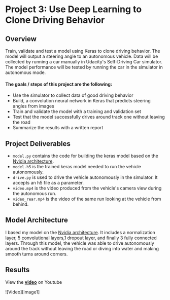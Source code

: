 # Project 3: Use Deep Learning to Clone Driving Behavior

Overview
---
Train, validate and test a model using Keras to clone driving behavior. The model will output a steering angle to an autonomous vehicle.
Data will be collected by running a car manually in Udacity's Self-Driving Car simulator. The model performance will be tested by running the car in the simulator in autonomous mode.

#### The goals / steps of this project are the following:

* Use the simulator to collect data of good driving behavior
* Build, a convolution neural network in Keras that predicts steering angles from images
* Train and validate the model with a training and validation set
* Test that the model successfully drives around track one without leaving the road
* Summarize the results with a written report

Project Deliverables
---
* `model.py` contains the code for building the keras model based on the [Nvidia architecture](https://devblogs.nvidia.com/parallelforall/deep-learning-self-driving-cars/). 
* `model.h5` is the trained keras model needed to run the vehicle autonomously.
* `drive.py` is used to drive the vehicle autonomously in the simulator. It accepts an h5 file as a parameter.
* `video.mp4` is the video produced from the vehicle's camera view during the autonomous run.
* `video_rear.mp4` is the video of the same run looking at the vehicle from behind.

Model Architecture
---
I based my model on the [Nvidia architecture](https://devblogs.nvidia.com/parallelforall/deep-learning-self-driving-cars/). It includes a normalization layer, 5 convolutional layers,1 dropout layer, and finally 3 fully connected layers. 
Through this model, the vehicle was able to drive autonomously around the track without leaving the road or diving into water and making smooth turns around corners.

Results
---
View the **[video](https://youtu.be/fuc4ZHDv61g)** on Youtube

![Video][image1]
